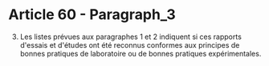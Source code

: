 # Article 60 - Paragraph_3

3. Les listes prévues aux paragraphes 1 et 2 indiquent si ces rapports d'essais et d'études ont été reconnus conformes aux principes de bonnes pratiques de laboratoire ou de bonnes pratiques expérimentales.
